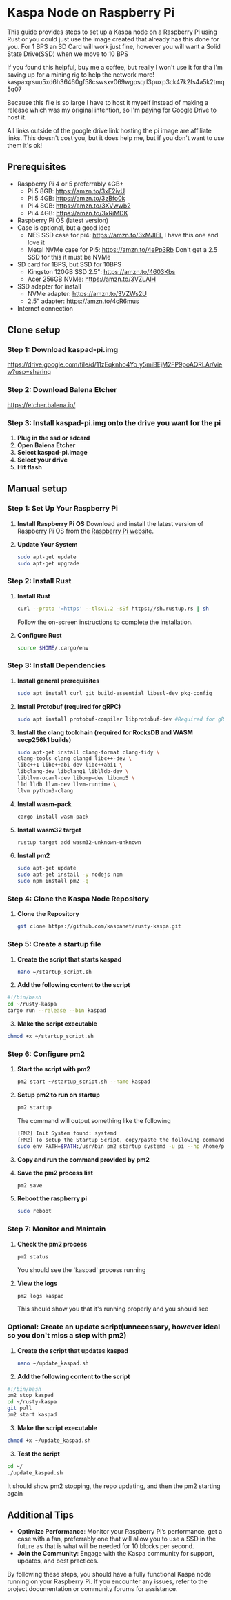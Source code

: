 
# Kaspa Node on Raspberry Pi

This guide provides steps to set up a Kaspa node on a Raspberry Pi using Rust or you could just use the image created that already has this done for you. 
For 1 BPS an SD Card will work just fine, however you will want a Solid State Drive(SSD) when we move to 10 BPS 

If you found this helpful, buy me a coffee, but really I won't use it for tha I'm saving up for a mining rig to help the network more! kaspa:qrsuu5xd6h36460gf58cswsxv069wgpsqrl3puxp3ck47k2fs4a5k2tmq5q07

Because this file is so large I have to host it myself instead of making a release which was my original intention, so I'm paying for Google Drive to host it.

All links outside of the google drive link hosting the pi image are affiliate links. This doesn't cost you, but it does help me, but if you don't want to use them it's ok!

## Prerequisites

- Raspberry Pi 4 or 5 preferrably 4GB+
    - Pi 5 8GB: https://amzn.to/3xE2iyU
    - Pi 5 4GB: https://amzn.to/3zBfo0k
    - Pi 4 8GB: https://amzn.to/3XVwwb2
    - Pi 4 4GB: https://amzn.to/3xRiMDK 
- Raspberry Pi OS (latest version)
- Case is optional, but a good idea
    - NES SSD case for pi4: https://amzn.to/3xMJIEL I have this one and love it
    - Metal NVMe case for Pi5: https://amzn.to/4ePp3Rb Don't get a 2.5 SSD for this it must be NVMe
- SD card for 1BPS, but SSD for 10BPS
    - Kingston 120GB SSD 2.5": https://amzn.to/4603Kbs
    - Acer 256GB NVMe: https://amzn.to/3VZLAlH
- SSD adapter for install
    - NVMe adapter: https://amzn.to/3VZWs2U
    - 2.5" adapter: https://amzn.to/4cR6mus
- Internet connection
  
## Clone setup

### Step 1: Download kaspad-pi.img

https://drive.google.com/file/d/11zEqknho4Yo_y5miBEjM2FP9poAQRLAr/view?usp=sharing

### Step 2: Download Balena Etcher

https://etcher.balena.io/

### Step 3: Install kaspad-pi.img onto the drive you want for the pi

1. **Plug in the ssd or sdcard**
2. **Open Balena Etcher**
3. **Select kaspad-pi.image**
4. **Select your drive**
5. **Hit flash**

## Manual setup

### Step 1: Set Up Your Raspberry Pi

1. **Install Raspberry Pi OS**
   Download and install the latest version of Raspberry Pi OS from the [Raspberry Pi website](https://www.raspberrypi.org/software/operating-systems/).

2. **Update Your System**
   ```bash
   sudo apt-get update
   sudo apt-get upgrade
   ```

### Step 2: Install Rust

1. **Install Rust**
   ```bash
   curl --proto '=https' --tlsv1.2 -sSf https://sh.rustup.rs | sh
   ```
   Follow the on-screen instructions to complete the installation.

2. **Configure Rust**
   ```bash
   source $HOME/.cargo/env
   ```

### Step 3: Install Dependencies

1. **Install general prerequisites**

    ```bash
    sudo apt install curl git build-essential libssl-dev pkg-config 
    ```

2. **Install Protobuf (required for gRPC)**
  
    ```bash
    sudo apt install protobuf-compiler libprotobuf-dev #Required for gRPC
    ```
3. **Install the clang toolchain (required for RocksDB and WASM secp256k1 builds)**

    ```bash
    sudo apt-get install clang-format clang-tidy \
    clang-tools clang clangd libc++-dev \
    libc++1 libc++abi-dev libc++abi1 \
    libclang-dev libclang1 liblldb-dev \
    libllvm-ocaml-dev libomp-dev libomp5 \
    lld lldb llvm-dev llvm-runtime \
    llvm python3-clang
    ```
4. **Install wasm-pack**
    ```bash
    cargo install wasm-pack
    ```
5. **Install wasm32 target**
    ```bash
    rustup target add wasm32-unknown-unknown
    ```

6. **Install pm2**
    ```bash
    sudo apt-get update
    sudo apt-get install -y nodejs npm
    sudo npm install pm2 -g
    ```

### Step 4: Clone the Kaspa Node Repository

1. **Clone the Repository**
   ```bash
   git clone https://github.com/kaspanet/rusty-kaspa.git
   ```

### Step 5: Create a startup file

1. **Create the script that starts kaspad**
   ```bash
   nano ~/startup_script.sh
   ```

2. **Add the following content to the script**
  ```bash
  #!/bin/bash
  cd ~/rusty-kaspa
  cargo run --release --bin kaspad
  ```

3. **Make the script executable**
  ```bash
  chmod +x ~/startup_script.sh
  ```

### Step 6: Configure pm2

1. **Start the script with pm2**
   ```bash
   pm2 start ~/startup_script.sh --name kaspad
   ```

2. **Setup pm2 to run on startup**
   ```bash
   pm2 startup
   ```
   The command will output something like the following
   ```bash
   [PM2] Init System found: systemd
   [PM2] To setup the Startup Script, copy/paste the following command:
   sudo env PATH=$PATH:/usr/bin pm2 startup systemd -u pi --hp /home/pi
   ```

3. **Copy and run the command provided by pm2**

4. **Save the pm2 process list**
   ```bash
   pm2 save
   ```

5. **Reboot the raspberry pi**
   ```bash
   sudo reboot
   ```

### Step 7: Monitor and Maintain

1. **Check the pm2 process**
   ```bash
   pm2 status
   ```
   You should see the 'kaspad' process running

2. **View the logs**
   ```bash
   pm2 logs kaspad
   ```
   This should show you that it's running properly and you should see

### Optional: Create an update script(unnecessary, however ideal so you don't miss a step with pm2) 

1. **Create the script that updates kaspad**
   ```bash
   nano ~/update_kaspad.sh
   ```

2. **Add the following content to the script**
  ```bash
  #!/bin/bash
  pm2 stop kaspad
  cd ~/rusty-kaspa
  git pull
  pm2 start kaspad
  ```

3. **Make the script executable**
  ```bash
  chmod +x ~/update_kaspad.sh
  ```

3. **Test the script**
  ```bash
  cd ~/
  ./update_kaspad.sh
  ```
  It should show pm2 stopping, the repo updating, and then the pm2 starting again

## Additional Tips

- **Optimize Performance**: Monitor your Raspberry Pi’s performance, get a case with a fan, preferrably one that will allow you to use a SSD in the future as that is what will be needed for 10 blocks per second.
- **Join the Community**: Engage with the Kaspa community for support, updates, and best practices.

By following these steps, you should have a fully functional Kaspa node running on your Raspberry Pi. If you encounter any issues, refer to the project documentation or community forums for assistance.

